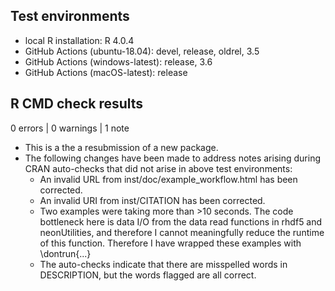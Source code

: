 ## Test environments
* local R installation: R 4.0.4
* GitHub Actions (ubuntu-18.04): devel, release, oldrel, 3.5
* GitHub Actions (windows-latest): release, 3.6
* GitHub Actions (macOS-latest): release

## R CMD check results

0 errors | 0 warnings | 1 note

* This is a the a resubmission of a new package.
* The following changes have been made to address notes arising during CRAN auto-checks that did not arise in above test environments:
  * An invalid URL from inst/doc/example_workflow.html has been corrected.
  * An invalid URI from inst/CITATION has been corrected.
  * Two examples were taking more than >10 seconds. The code bottleneck here is data I/O from the data read functions in rhdf5 and neonUtilities, and therefore I cannot meaningfully reduce the runtime of this function. Therefore I have wrapped these examples with \dontrun{...}
  * The auto-checks indicate that there are misspelled words in DESCRIPTION, but the words flagged are all correct.

